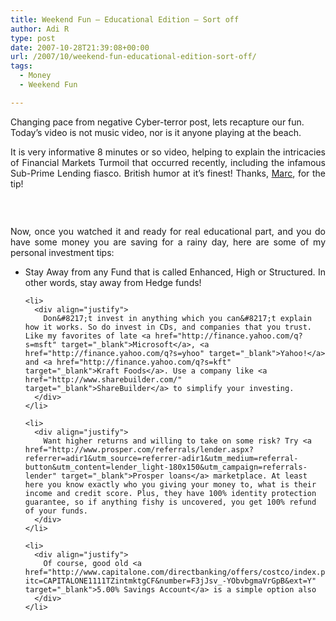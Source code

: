 ```yaml
---
title: Weekend Fun – Educational Edition – Sort off
author: Adi R
type: post
date: 2007-10-28T21:39:08+00:00
url: /2007/10/weekend-fun-educational-edition-sort-off/
tags:
  - Money
  - Weekend Fun

---
```

Changing pace from negative Cyber-terror post, lets recapture our fun. Today&#8217;s video is not music video, nor is it anyone playing at the beach. 

<p align="justify">
  It is very informative 8 minutes or so video, helping to explain the intricacies of Financial Markets Turmoil that occurred recently, including the infamous Sub-Prime Lending fiasco. British humor at it&#8217;s finest! Thanks, <a href="http://blog.pmarca.com/2007/10/modern-financia.html" target="_blank">Marc</a>, for the tip!
</p>

<p align="center">
  <div class="wlWriterSmartContent" id="scid:5737277B-5D6D-4f48-ABFC-DD9C333F4C5D:6fb072ec-d96a-44a0-a754-2f337668f26f" style="padding-right: 0px; display: inline; padding-left: 0px; padding-bottom: 0px; margin: 0px; padding-top: 0px">
    <div id="da633dec-c3e1-4ebc-8cd6-ee74c8f769c1" style="margin: 0px; padding: 0px; display: inline;">
      <div>
        <a href="http://www.youtube.com/watch?v=SJ_qK4g6ntM&rel=1&border=0" target="_new"><img src="https://i2.wp.com/www.adir1.com//uploads/2007/10/video9cbaff39c67b.jpg" galleryimg="no" onload="var downlevelDiv = document.getElementById('da633dec-c3e1-4ebc-8cd6-ee74c8f769c1'); downlevelDiv.innerHTML = &quot;<div><object width=\&quot;425\&quot; height=\&quot;350\&quot;><param name=\&quot;movie\&quot; value=\&quot;http://www.youtube.com/v/SJ_qK4g6ntM&rel=1&border=0\&quot;><\/param><param name=\&quot;wmode\&quot; value=\&quot;transparent\&quot;><\/param><embed src=\&quot;http://www.youtube.com/v/SJ_qK4g6ntM&rel=1&border=0\&quot; type=\&quot;application/x-shockwave-flash\&quot; wmode=\&quot;transparent\&quot; width=\&quot;425\&quot; height=\&quot;350\&quot;><\/embed><\/object><\/div>&quot;;" alt="" data-recalc-dims="1" /></a>
      </div>
    </div>
  </div>
  
  <p align="center">
    &#xA0;
  </p>
  
  <p align="justify">
    Now, once you watched it and ready for real educational part, and you do have some money you are saving for a rainy day, here are some of my personal investment tips:
  </p>
  
  <ul>
    <li>
      <div align="justify">
        Stay Away from any Fund that is called Enhanced, High or Structured. In other words, stay away from Hedge funds!
      </div>
    </li>
    
    <li>
      <div align="justify">
        Don&#8217;t invest in anything which you can&#8217;t explain how it works. So do invest in CDs, and companies that you trust. Like my favorites of late <a href="http://finance.yahoo.com/q?s=msft" target="_blank">Microsoft</a>, <a href="http://finance.yahoo.com/q?s=yhoo" target="_blank">Yahoo!</a> and <a href="http://finance.yahoo.com/q?s=kft" target="_blank">Kraft Foods</a>. Use a company like <a href="http://www.sharebuilder.com/" target="_blank">ShareBuilder</a> to simplify your investing.
      </div>
    </li>
    
    <li>
      <div align="justify">
        Want higher returns and willing to take on some risk? Try <a href="http://www.prosper.com/referrals/lender.aspx?referrer=adir1&utm_source=referrer-adir1&utm_medium=referral-button&utm_content=lender_light-180x150&utm_campaign=referrals-lender" target="_blank">Prosper loans</a> marketplace. At least here you know exactly who you giving your money to, what is their income and credit score. Plus, they have 100% identity protection guarantee, so if anything fishy is uncovered, you get 100% refund of your funds.
      </div>
    </li>
    
    <li>
      <div align="justify">
        Of course, good old <a href="http://www.capitalone.com/directbanking/offers/costco/index.php?itc=CAPITALONE1111TZintmktgCF&number=F3jJsv_-YObvbgmaVrGpB&ext=Y" target="_blank">5.00% Savings Account</a> is a simple option also
      </div>
    </li>
  </ul>